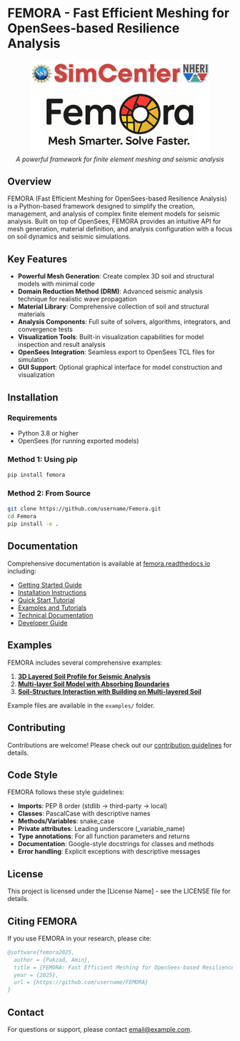 # FEMORA - Fast Efficient Meshing for OpenSees-based Resilience Analysis

<div align="center">
  <img src="docs/images/Simcenter_Femora2.png" alt="FEMORA Logo" width="400"/>
  <br>
  <em>A powerful framework for finite element meshing and seismic analysis</em>
</div>

## Overview

FEMORA (Fast Efficient Meshing for OpenSees-based Resilience Analysis) is a Python-based framework designed to simplify the creation, management, and analysis of complex finite element models for seismic analysis. Built on top of OpenSees, FEMORA provides an intuitive API for mesh generation, material definition, and analysis configuration with a focus on soil dynamics and seismic simulations.

## Key Features

- **Powerful Mesh Generation**: Create complex 3D soil and structural models with minimal code
- **Domain Reduction Method (DRM)**: Advanced seismic analysis technique for realistic wave propagation
- **Material Library**: Comprehensive collection of soil and structural materials
- **Analysis Components**: Full suite of solvers, algorithms, integrators, and convergence tests
- **Visualization Tools**: Built-in visualization capabilities for model inspection and result analysis
- **OpenSees Integration**: Seamless export to OpenSees TCL files for simulation
- **GUI Support**: Optional graphical interface for model construction and visualization

## Installation

### Requirements

- Python 3.8 or higher
- OpenSees (for running exported models)

### Method 1: Using pip

```bash
pip install femora
```

### Method 2: From Source

```bash
git clone https://github.com/username/Femora.git
cd Femora
pip install -e .
```



## Documentation

Comprehensive documentation is available at [femora.readthedocs.io](https://femora.readthedocs.io) including:

- [Getting Started Guide](https://amnp95.github.io/Femora/introduction/getting_started.html)
- [Installation Instructions](https://amnp95.github.io/Femora/introduction/installation.html)
- [Quick Start Tutorial](https://amnp95.github.io/Femora/introduction/quick_start.html)
- [Examples and Tutorials](https://amnp95.github.io/Femora/introduction/examples.html)
- [Technical Documentation](https://amnp95.github.io/Femora/technical/index.html)
- [Developer Guide](https://amnp95.github.io/Femora/developer/index.html)



## Examples

FEMORA includes several comprehensive examples:

1. **[3D Layered Soil Profile for Seismic Analysis](https://femora.readthedocs.io/introduction/example1.html)**
2. **[Multi-layer Soil Model with Absorbing Boundaries](https://femora.readthedocs.io/introduction/example2.html)**
3. **[Soil-Structure Interaction with Building on Multi-layered Soil](https://femora.readthedocs.io/introduction/example3.html)**

Example files are available in the `examples/` folder.


## Contributing

Contributions are welcome! Please check out our [contribution guidelines](CONTRIBUTING.md) for details.

## Code Style

FEMORA follows these style guidelines:

- **Imports**: PEP 8 order (stdlib → third-party → local)
- **Classes**: PascalCase with descriptive names
- **Methods/Variables**: snake_case
- **Private attributes**: Leading underscore (_variable_name)
- **Type annotations**: For all function parameters and returns
- **Documentation**: Google-style docstrings for classes and methods
- **Error handling**: Explicit exceptions with descriptive messages

## License

This project is licensed under the [License Name] - see the LICENSE file for details.

## Citing FEMORA

If you use FEMORA in your research, please cite:

```bibtex
@software{femora2025,
  author = {Pakzad, Amin},
  title = {FEMORA: Fast Efficient Meshing for OpenSees-based Resilience Analysis},
  year = {2025},
  url = {https://github.com/username/FEMORA}
}
```

## Contact

For questions or support, please contact [email@example.com](mailto:email@example.com).